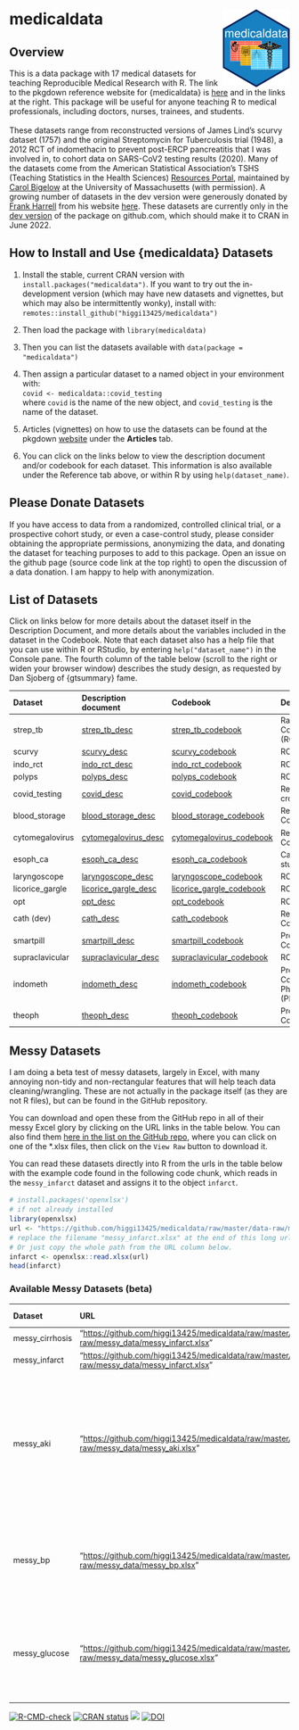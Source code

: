 
<!-- README.md is generated from README.Rmd. Please edit that file -->

# medicaldata <a href="https://higgi13425.github.io/medicaldata/"><img src="man/figures/logo.png" align="right" height="139" /></a>

## Overview

This is a data package with 17 medical datasets for teaching
Reproducible Medical Research with R. The link to the pkgdown reference
website for {medicaldata} is
[here](https://higgi13425.github.io/medicaldata/) and in the links at
the right. This package will be useful for anyone teaching R to medical
professionals, including doctors, nurses, trainees, and students. <br>
<br> These datasets range from reconstructed versions of James Lind’s
scurvy dataset (1757) and the original Streptomycin for Tuberculosis
trial (1948), a 2012 RCT of indomethacin to prevent post-ERCP
pancreatitis that I was involved in, to cohort data on SARS-CoV2 testing
results (2020). Many of the datasets come from the American Statistical
Association’s TSHS (Teaching Statistics in the Health Sciences)
[Resources Portal](https://www.causeweb.org/tshs/category/dataset/),
maintained by [Carol
Bigelow](https://www.umass.edu/sphhs/person/carol-bigelow) at the
University of Massachusetts (with permission). A growing number of
datasets in the dev version were generously donated by [Frank
Harrell](https://www.fharrell.com) from his website
[here](https://hbiostat.org/data/). These datasets are currently only in
the [dev version](https://github.com/higgi13425/medicaldata/) of the
package on github.com, which should make it to CRAN in June 2022.

## How to Install and Use {medicaldata} Datasets

1.  Install the stable, current CRAN version with
    `install.packages("medicaldata")`. If you want to try out the
    in-development version (which may have new datasets and vignettes,
    but which may also be intermittently wonky), install with:
    `remotes::install_github("higgi13425/medicaldata")`

2.  Then load the package with `library(medicaldata)`

3.  Then you can list the datasets available with
    `data(package = "medicaldata")`

4.  Then assign a particular dataset to a named object in your
    environment with: <br> `covid <- medicaldata::covid_testing` <br>
    where `covid` is the name of the new object, and `covid_testing` is
    the name of the dataset.<br>

5.  Articles (vignettes) on how to use the datasets can be found at the
    pkgdown [website](https://higgi13425.github.io/medicaldata/) under
    the **Articles** tab.

6.  You can click on the links below to view the description document
    and/or codebook for each dataset. This information is also available
    under the Reference tab above, or within R by using
    `help(dataset_name)`. <br>

## Please Donate Datasets

If you have access to data from a randomized, controlled clinical trial,
or a prospective cohort study, or even a case-control study, please
consider obtaining the appropriate permissions, anonymizing the data,
and donating the dataset for teaching purposes to add to this package.
Open an issue on the github page (source code link at the top right) to
open the discussion of a data donation. I am happy to help with
anonymization.

## List of Datasets

Click on links below for more details about the dataset itself in the
Description Document, and more details about the variables included in
the dataset in the Codebook. Note that each dataset also has a help file
that you can use within R or RStudio, by entering `help("dataset_name")`
in the Console pane. The fourth column of the table below (scroll to the
right or widen your browser window) describes the study design, as
requested by Dan Sjoberg of {gtsummary} fame.

| Dataset         | Description document                                                                                                                          | Codebook                                                                                                                                         | Design                                        |
|:----------------|:----------------------------------------------------------------------------------------------------------------------------------------------|:-------------------------------------------------------------------------------------------------------------------------------------------------|:----------------------------------------------|
| strep_tb        | [strep_tb_desc](https://htmlpreview.github.io/?https://github.com/higgi13425/medicaldata/blob/master/man/description_docs/strep_tb_desc.html) | [strep_tb_codebook](https://htmlpreview.github.io/?https://github.com/higgi13425/medicaldata/blob/master/man/codebooks/strep_tb_codebook.html)   | Randomized Controlled Trial (RCT)             |
| scurvy          | [scurvy_desc](https://htmlpreview.github.io/?https://github.com/higgi13425/medicaldata/blob/master/man/description_docs/scurvy_desc.html)     | [scurvy_codebook](https://htmlpreview.github.io/?https://github.com/higgi13425/medicaldata/blob/master/man/codebooks/scurvy_codebook.html)       | RCT                                           |
| indo_rct        | [indo_rct_desc](https://htmlpreview.github.io/?https://github.com/higgi13425/medicaldata/blob/master/man/description_docs/indo_rct_desc.html) | [indo_rct_codebook](https://htmlpreview.github.io/?https://github.com/higgi13425/medicaldata/blob/master/man/codebooks/indo_rct_codebook.html)   | RCT                                           |
| polyps          | [polyps_desc](https://htmlpreview.github.io/?https://github.com/higgi13425/medicaldata/blob/master/man/description_docs/polyps_desc.html)     | [polyps_codebook](https://htmlpreview.github.io/?https://github.com/higgi13425/medicaldata/blob/master/man/codebooks/polyps_codebook.html)       | RCT                                           |
| covid_testing   | [covid_desc](https://htmlpreview.github.io/?https://github.com/higgi13425/medicaldata/blob/master/man/description_docs/covid_desc.html)       | [covid_codebook](https://htmlpreview.github.io/?https://github.com/higgi13425/medicaldata/blob/master/man/codebooks/covid_testing_codebook.html) | Retrospective cross-sectional                 |
| blood_storage   | [blood_storage_desc](https://www.causeweb.org/tshs/datasets/Blood%20Storage%20Dataset%20Introduction.pdf)                                     | [blood_storage_codebook](https://www.causeweb.org/tshs/datasets/Blood%20Storage%20Data%20Dictionary.pdf)                                         | Retrospective Cohort Study                    |
| cytomegalovirus | [cytomegalovirus_desc](https://www.causeweb.org/tshs/datasets/Cytomegalovirus%20Dataset%20Introduction.pdf)                                   | [cytomegalovirus_codebook](https://www.causeweb.org/tshs/datasets/Cytomegalovirus%20Data%20Dictionary.pdf)                                       | Retrospective Cohort Study                    |
| esoph_ca        | [esoph_ca_desc](https://htmlpreview.github.io/?https://github.com/higgi13425/medicaldata/blob/master/man/description_docs/esoph_ca_desc.html) | [esoph_ca_codebook](https://htmlpreview.github.io/?https://github.com/higgi13425/medicaldata/blob/master/man/codebooks/esoph_ca_codebook.html)   | Case-control study                            |
| laryngoscope    | [laryngoscope_desc](https://www.causeweb.org/tshs/datasets/Laryngoscope%20Dataset%20Introduction.pdf)                                         | [laryngoscope_codebook](https://www.causeweb.org/tshs/datasets/Laryngoscope%20Data%20Dictionary.pdf)                                             | RCT                                           |
| licorice_gargle | [licorice_gargle_desc](https://www.causeweb.org/tshs/datasets/Licorice%20Gargle%20Dataset%20Introduction.pdf)                                 | [licorice_gargle_codebook](https://www.causeweb.org/tshs/datasets/Licorice%20Gargle%20Data%20Dictionary.pdf)                                     | RCT                                           |
| opt             | [opt_desc](https://www.causeweb.org/tshs/datasets/OPT_Dataset_Introduction.pdf)                                                               | [opt_codebook](https://www.causeweb.org/tshs/datasets/OPT_Data_Dictionary.pdf)                                                                   | RCT                                           |
| cath (dev)      | [cath_desc](https://htmlpreview.github.io/?https://github.com/higgi13425/medicaldata/blob/master/man/description_docs/cath_desc.html)         | [cath_codebook](https://htmlpreview.github.io/?https://github.com/higgi13425/medicaldata/blob/master/man/codebooks/cath_codebook.html)           | Retrospective Cohort Study                    |
| smartpill       | [smartpill_desc](https://www.causeweb.org/tshs/datasets/Smart%20Pill%20Dataset%20Introduction.pdf)                                            | [smartpill_codebook](https://www.causeweb.org/tshs/datasets/Smart%20Pill%20Data%20Dictionary.pdf)                                                | Prospective Cohort Study                      |
| supraclavicular | [supraclavicular_desc](https://www.causeweb.org/tshs/datasets/Supraclavicular%20Dataset%20Introduction.pdf)                                   | [supraclavicular_codebook](https://www.causeweb.org/tshs/datasets/Supraclavicular%20Data%20Dictionary.pdf)                                       | RCT                                           |
| indometh        | [indometh_desc](https://htmlpreview.github.io/?https://github.com/higgi13425/medicaldata/blob/master/man/description_docs/indometh_desc.html) | [indometh_codebook](https://htmlpreview.github.io/?https://github.com/higgi13425/medicaldata/blob/master/man/codebooks/indometh_codebook.html)   | Prospective Cohort Pharmacokinetic (PK) Study |
| theoph          | [theoph_desc](https://htmlpreview.github.io/?https://github.com/higgi13425/medicaldata/blob/master/man/description_docs/theoph_desc.html)     | [theoph_codebook](https://htmlpreview.github.io/?https://github.com/higgi13425/medicaldata/blob/master/man/codebooks/theoph_codebook.html)       | Prospective Cohort PK Study                   |

## Messy Datasets

I am doing a beta test of messy datasets, largely in Excel, with many
annoying non-tidy and non-rectangular features that will help teach data
cleaning/wrangling. These are not actually in the package itself (as
they are not R files), but can be found in the GitHub repository.

You can download and open these from the GitHub repo in all of their
messy Excel glory by clicking on the URL links in the table below. You
can also find them [here in the list on the GitHub
repo](https://github.com/higgi13425/medicaldata/tree/master/data-raw/messy_data),
where you can click on one of the \*.xlsx files, then click on the
`View Raw` button to download it.

You can read these datasets directly into R from the urls in the table
below with the example code found in the following code chunk, which
reads in the `messy_infarct` dataset and assigns it to the object
`infarct`.

``` r
# install.packages('openxlsx')
# if not already installed
library(openxlsx)
url <- "https://github.com/higgi13425/medicaldata/raw/master/data-raw/messy_data/messy_infarct.xlsx"
# replace the filename "messy_infarct.xlsx" at the end of this long url path with the filename that you want to load. 
# Or just copy the whole path from the URL column below.
infarct <- openxlsx::read.xlsx(url)
head(infarct)
```

### Available Messy Datasets (beta)

| Dataset         | URL                                                                                             | Type of Messiness                                                                                                               |
|:----------------|:------------------------------------------------------------------------------------------------|:--------------------------------------------------------------------------------------------------------------------------------|
| messy_cirrhosis | “<https://github.com/higgi13425/medicaldata/raw/master/data-raw/messy_data/messy_infarct.xlsx>” | Pivot Table                                                                                                                     |
| messy_infarct   | “<https://github.com/higgi13425/medicaldata/raw/master/data-raw/messy_data/messy_infarct.xlsx>” | Pivot Table                                                                                                                     |
| messy_aki       | “<https://github.com/higgi13425/medicaldata/raw/master/data-raw/messy_data/messy_aki.xlsx>”     | unique ids, header and footer rows, empty rows & cols, messy varnames, no units, typos in factors, visit date in headers, dates |
| messy_bp        | “<https://github.com/higgi13425/medicaldata/raw/master/data-raw/messy_data/messy_bp.xlsx>”      | unite and separate, vars without units, visit num in headers, data entry errors                                                 |
| messy_glucose   | “<https://github.com/higgi13425/medicaldata/raw/master/data-raw/messy_data/messy_glucose.xlsx>” | factors, vars without units, visit num in headers, header rows, empty rows/cols                                                 |

<!-- badges: start -->

[![R-CMD-check](https://github.com/higgi13425/medicaldata/workflows/R-CMD-check/badge.svg)](https://github.com/higgi13425/medicaldata/actions)
[![CRAN
status](https://www.r-pkg.org/badges/version/medicaldata)](https://cran.r-project.org/package=medicaldata)
[![](https://cranlogs.r-pkg.org/badges/medicaldata)](https://cran.r-project.org/package=medicaldata)
[![DOI](https://zenodo.org/badge/385090155.svg)](https://zenodo.org/badge/latestdoi/385090155)
<!-- badges: end -->
